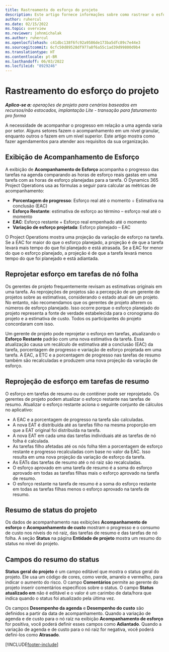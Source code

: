 ```yaml
---
title: Rastreamento do esforço do projeto
description: Este artigo fornece informações sobre como rastrear o esforço do projeto e o progresso do trabalho.
author: ruhercul
ms.date: 02/15/2022
ms.topic: overview
ms.reviewer: johnmichalak
ms.author: ruhercul
ms.openlocfilehash: c41dbc138f6fc92a9586de173ba5dfc89c7e44e3
ms.sourcegitcommit: 6cfc50d89528df977a8f6a55c1ad39d99800d9b4
ms.translationtype: HT
ms.contentlocale: pt-BR
ms.lasthandoff: 06/03/2022
ms.locfileid: "8929246"
---
```

# <a name="project-effort-tracking"></a>Rastreamento do esforço do projeto

_**Aplica-se a:** operações de projeto para cenários baseados em recursos/não estocados, implantação Lite - transação para faturamento pro forma_

A necessidade de acompanhar o progresso em relação a uma agenda varia por setor. Alguns setores fazem o acompanhamento em um nível granular, enquanto outros o fazem em um nível superior. Este artigo mostra como fazer agendamentos para atender aos requisitos da sua organização.

## <a name="effort-tracking-view"></a>Exibição de Acompanhamento de Esforço

A exibição de **Acompanhamento de Esforço** acompanha o progresso das tarefas na agenda comparando as horas de esforço reais gastas em uma tarefa com as horas de esforço planejadas para a tarefa. O Dynamics 365 Project Operations usa as fórmulas a seguir para calcular as métricas de acompanhamento:

- **Porcentagem de progresso**: Esforço real até o momento ÷ Estimativa na conclusão (EAC) 
- **Esforço Restante**: estimativa de esforço ao término – esforço real até o momento 
- **EAC**: Esforço restante + Esforço real empenhado até o momento 
- **Variação de esforço projetada**: Esforço planejado – EAC

O Project Operations mostra uma projeção da variação de esforço na tarefa. Se a EAC for maior do que o esforço planejado, a projeção é de que a tarefa levará mais tempo do que foi planejado e está atrasada. Se a EAC for menor do que o esforço planejado, a projeção é de que a tarefa levará menos tempo do que foi planejado e está adiantada.

## <a name="reprojecting-effort-on-leaf-node-tasks"></a>Reprojetar esforço em tarefas de nó folha

Os gerentes de projeto frequentemente revisam as estimativas originais em uma tarefa. As reprojeções de projetos são a percepção de um gerente de projetos sobre as estimativas, considerando o estado atual de um projeto. No entanto, não recomendamos que os gerentes de projeto alterem os números de esforço planejado. Isso ocorre porque o esforço planejado do projeto representa a fonte de verdade estabelecida para o cronograma do projeto e a estimativa de custo. Todos os participantes do projeto concordaram com isso.

Um gerente de projeto pode reprojetar o esforço em tarefas, atualizando o **Esforço Restante** padrão com uma nova estimativa da tarefa. Essa atualização causa um recálculo de estimativa até a conclusão (EAC) da tarefa, porcentagem de progresso e variação de esforço projetada em uma tarefa. A EAC, a ETC e a porcentagem de progresso nas tarefas de resumo também são recalculadas e produzem uma nova projeção da variação de esforço.

## <a name="reprojection-of-effort-on-summary-tasks"></a>Reprojeção de esforço em tarefas de resumo

O esforço em tarefas de resumo ou de contêiner pode ser reprojetado. Os gerentes de projeto podem atualizar o esforço restante nas tarefas de resumo. Atualizar o esforço restante aciona o seguinte conjunto de cálculos no aplicativo:

- A EAC e a porcentagem de progresso na tarefa são calculadas.
- A nova EAT é distribuída até as tarefas filho na mesma proporção em que a EAT original foi distribuída na tarefa.
- A nova EAT em cada uma das tarefas individuais até as tarefas de nó folha é calculada. 
- As tarefas filho afetadas até os nós folha têm a porcentagem de esforço restante e progresso recalculadas com base no valor da EAC. Isso resulta em uma nova projeção da variação de esforço da tarefa. 
- As EATs das tarefas de resumo até o nó raiz são recalculadas.
- O esforço aprovado em uma tarefa de resumo é a soma do esforço aprovado em todas as tarefas filhas mais o esforço aprovado na tarefa de resumo.
- O esforço restante na tarefa de resumo é a soma do esforço restante em todas as tarefas filhas menos o esforço aprovado na tarefa de resumo.

## <a name="project-status-summary"></a>Resumo de status do projeto

Os dados de acompanhamento nas exibições **Acompanhamento de esforço** e **Acompanhamento de custo** mostram o progresso e o consumo de custo nos níveis do nó raiz, das tarefas de resumo e das tarefas de nó folha. A seção **Status** na página **Entidade de projeto** mostra um resumo do status no nível do projeto.

## <a name="status-summary-fields"></a>Campos do resumo do status

**Status geral do projeto** é um campo editável que mostra o status geral do projeto. Ele usa um código de cores, como verde, amarelo e vermelho, para indicar o aumento do risco. O campo **Comentários** permite ao gerente do projeto inserir comentários específicos sobre o status. O campo **Status atualizado em** não é editável e o valor é um carimbo de data/hora que indica quando o status foi atualizado pela última vez.

Os campos **Desempenho da agenda** e **Desempenho do custo** são definidos a partir da data de acompanhamento. Quando a variação de agenda e de custo para o nó raiz na exibição **Acompanhamento de esforço** for positiva, você poderá definir esses campos como **Adiantado**. Quando a variação de agenda e de custo para o nó raiz for negativa, você poderá defini-los como **Atrasado**.


[!INCLUDE[footer-include](../includes/footer-banner.md)]
